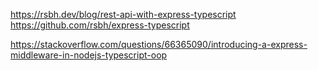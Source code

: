 https://rsbh.dev/blog/rest-api-with-express-typescript
https://github.com/rsbh/express-typescript

https://stackoverflow.com/questions/66365090/introducing-a-express-middleware-in-nodejs-typescript-oop
